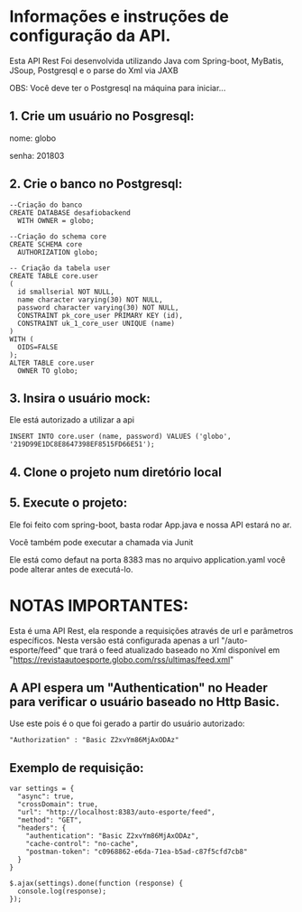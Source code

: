 
# Informações e instruções de configuração da API.

Esta API Rest Foi desenvolvida utilizando Java com Spring-boot, MyBatis, JSoup, Postgresql e o parse do Xml via JAXB

OBS: Você deve ter o Postgresql na máquina para iniciar...

## 1. Crie um usuário no Posgresql: 

nome: globo 

senha: 201803


## 2. Crie o banco no Postgresql:
```
--Criação do banco
CREATE DATABASE desafiobackend
  WITH OWNER = globo;

--Criação do schema core
CREATE SCHEMA core
  AUTHORIZATION globo;

-- Criação da tabela user
CREATE TABLE core.user
(
  id smallserial NOT NULL,
  name character varying(30) NOT NULL,
  password character varying(30) NOT NULL,
  CONSTRAINT pk_core_user PRIMARY KEY (id),
  CONSTRAINT uk_1_core_user UNIQUE (name)
)
WITH (
  OIDS=FALSE
);
ALTER TABLE core.user
  OWNER TO globo;
```

## 3. Insira o usuário mock: 
Ele está autorizado a utilizar a api
```
INSERT INTO core.user (name, password) VALUES ('globo', '219D99E1DC8E8647398EF8515FD66E51');
```
## 4. Clone o projeto num diretório local

## 5. Execute o projeto:
Ele foi feito com spring-boot, basta rodar App.java e nossa API estará no ar.

Você também pode executar a chamada via Junit 

Ele está como defaut na porta 8383 mas no arquivo application.yaml você pode alterar antes de executá-lo.



# NOTAS IMPORTANTES:
Esta é uma API Rest, ela responde a requisições através de url e parâmetros específicos. 
Nesta versão está configurada apenas a url "/auto-esporte/feed" que trará o feed atualizado baseado no Xml disponível em "https://revistaautoesporte.globo.com/rss/ultimas/feed.xml"

## A API espera um "Authentication" no Header para verificar o usuário baseado no Http Basic.
Use este pois é o que foi gerado a partir do usuário autorizado:
```
"Authorization" : "Basic Z2xvYm86MjAxODAz"
```


## Exemplo de requisição:

```
var settings = {
  "async": true,
  "crossDomain": true,
  "url": "http://localhost:8383/auto-esporte/feed",
  "method": "GET",
  "headers": {
    "authentication": "Basic Z2xvYm86MjAxODAz",
    "cache-control": "no-cache",
    "postman-token": "c0968862-e6da-71ea-b5ad-c87f5cfd7cb8"
  }
}

$.ajax(settings).done(function (response) {
  console.log(response);
});
```
